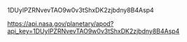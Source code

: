 1DUyIPZRNvevTAO9w0v3tShxDK2zjbdny8B4Asp4

https://api.nasa.gov/planetary/apod?api_key=1DUyIPZRNvevTAO9w0v3tShxDK2zjbdny8B4Asp4
